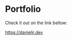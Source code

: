 # Portfolio

Check it out on the link bellow:

<a href="https://danieljr.dev" target="_blank">https://danieljr.dev</a>
